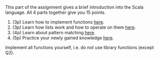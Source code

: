 This part of the assignment gives a brief introduction into the Scala language. 
All 4 parts together give you 15 points.

1. (3p) Learn how to implement functions [here](<Functions.scala>). 
2. (3p) Learn how lists work and how to operate on them [here](<Lists.scala>).
3. (4p) Learn about pattern matching [here](<PatternMatching.scala>).
4. (5p) Practice your newly gained knowledge [here](<Practice.scala>).

Implement all functions yourself, i.e. do not use library functions (except Q2).
